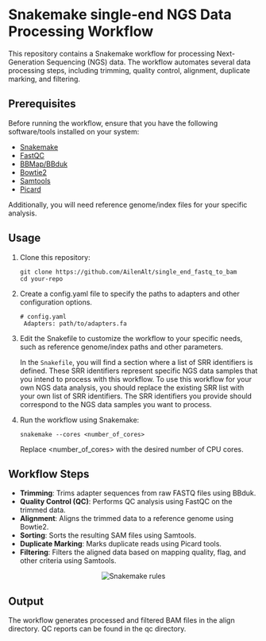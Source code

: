 # Snakemake single-end NGS Data Processing Workflow

This repository contains a Snakemake workflow for processing Next-Generation Sequencing (NGS) data. The workflow automates several data processing steps, including trimming, quality control, alignment, duplicate marking, and filtering.

## Prerequisites

Before running the workflow, ensure that you have the following software/tools installed on your system:

- [Snakemake](https://snakemake.readthedocs.io/en/stable/)
- [FastQC](https://www.bioinformatics.babraham.ac.uk/projects/fastqc/)
- [BBMap/BBduk](https://sourceforge.net/projects/bbmap/)
- [Bowtie2](http://bowtie-bio.sourceforge.net/bowtie2/index.shtml)
- [Samtools](http://www.htslib.org/)
- [Picard](https://broadinstitute.github.io/picard/)

Additionally, you will need reference genome/index files for your specific analysis.

## Usage

1. Clone this repository:

   ```shell
   git clone https://github.com/AilenAlt/single_end_fastq_to_bam
   cd your-repo
2. Create a config.yaml file to specify the paths to adapters and other configuration options.
   ```shell
   # config.yaml
    Adapters: path/to/adapters.fa
3. Edit the Snakefile to customize the workflow to your specific needs, such as reference genome/index paths and other parameters.
   
   In the `Snakefile`, you will find a section where a list of SRR identifiers is defined. These SRR identifiers represent specific NGS data samples that you       intend to process with this workflow.
   To use this workflow for your own NGS data analysis, you should replace the existing SRR list with your own list of SRR identifiers. The SRR identifiers you     provide should correspond to the NGS data samples you want to process.
   
4. Run the workflow using Snakemake:
    ```shell
    snakemake --cores <number_of_cores>
    ```
    Replace <number_of_cores> with the desired number of CPU cores.

## Workflow Steps

- **Trimming**: Trims adapter sequences from raw FASTQ files using BBduk.
- **Quality Control (QC)**: Performs QC analysis using FastQC on the trimmed data.
- **Alignment**: Aligns the trimmed data to a reference genome using Bowtie2.
- **Sorting**: Sorts the resulting SAM files using Samtools.
- **Duplicate Marking**: Marks duplicate reads using Picard tools.
- **Filtering**: Filters the aligned data based on mapping quality, flag, and other criteria using Samtools.

<p align="center">
  <img src="https://github.com/AilenAlt/single_end_fastq_to_bam/blob/main/dag.png?raw=true" alt="Snakemake rules">
</p>

  ## Output
  
The workflow generates processed and filtered BAM files in the align directory. QC reports can be found in the qc directory.
